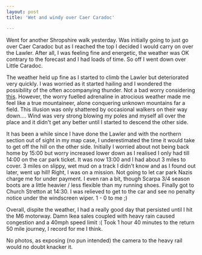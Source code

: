 ```yaml
---
layout: post
title: 'Wet and windy over Caer Caradoc'

---
```


Went for another Shropshire walk yesterday. Was initially going to just go over Caer Caradoc but as I reached the top I decided I would carry on over the Lawler. After all, I was feeling fine and energetic, the weather was OK contrary to the forecast and I had loads of time. So off I went down over Little Caradoc.

The weather held up fine as I started to climb the Lawler but deteriorated very quickly. I was worried as it started hailing and I wondered the possibility of the often accompanying thunder. Not a bad worry considering <a href="http://news.bbc.co.uk/1/hi/england/bristol/6221167.stm">this</a>. However, the worry fuelled adrenaline in atrocious weather made me feel like a true mountaineer, alone conquering unknown mountains far a field. This illusion was only shattered by occasional walkers on their way down.... Wind was very strong blowing my poles and myself all over the place and it didn't get any better until I started to descend the other side.

It has been a while since I have done the Lawler and with the northern section out of sight in my map case, I underestimated the time it would take to get off the hill on the other side. Initially I worried about not being back home by 15:00 but worry increased lower down as I realised I only had till 14:00 on the car park ticket. It was now 13:00 and I had about 3 miles to cover. 3 miles on slippy, wet mud on a track I didn't know and as I found out later, went up hill! Right, I was on a mission. Not going to let car park Nazis charge me for under payment. I even ran a bit, though Scarpa 3/4 season boots are a little heavier / less flexible than my running shoes. Finally got to Church Stretton at 14:30. I was relieved to get to the car and see no penalty notice under the windscreen wiper. 1 - 0  to me ;)

Overall, dispite the weather, I had a really good day that persisted until I hit the M6 motorway. Damn Ikea sales coupled with heavy rain caused congestion and a 40mph speed limit :( Took 1 hour 40 minutes to the return 50 mile journey, I record for me I think.

No photos, as exposing (no pun intended) the camera to the heavy rail would no doubt knacker it.
